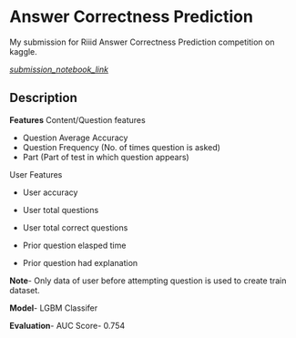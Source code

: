 # Answer Correctness Prediction
My submission for Riiid Answer Correctness Prediction competition on kaggle.

[*submission_notebook_link*](https://www.kaggle.com/vishwamthakore/loop-features?scriptVersionId=52676531)

## Description
**Features**
Content/Question features
- Question Average Accuracy
- Question Frequency (No. of times question is asked)
- Part (Part of test in which question appears)

User Features
- User accuracy 
- User total questions
- User total correct questions

- Prior question elasped time
- Prior question had explanation

**Note**- Only data of user before attempting question is used to create train dataset.

**Model**- LGBM Classifer

**Evaluation**- AUC Score- 0.754
